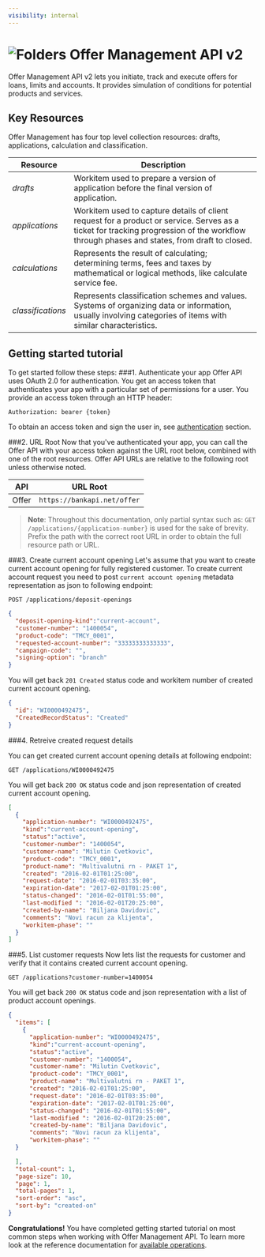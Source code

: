 ```yaml
---
visibility: internal
---
```


![Folders](http://cdn.flaticon.com/png/64/98/98193.png)
Offer Management API v2
=========================
Offer Management API v2 lets you initiate, track and execute offers for loans, limits and accounts. It provides simulation of conditions for potential products and services.

Key Resources
-------------
Offer Management has four top level collection resources: drafts, applications, calculation and classification.  

Resource | Description
----------- |-----------
*drafts*  |  Workitem used to prepare a version of application before the final version of application.
*applications*      | Workitem used to capture details of client request for a product or service. Serves as a ticket for tracking progression of the workflow through phases and states, from draft to closed.
*calculations*    | Represents the result of calculating; determining terms, fees and taxes by mathematical or logical methods, like calculate service fee.
*classifications* | Represents classification schemes and values. Systems of organizing data or information, usually involving categories of items with similar characteristics.   


Getting started tutorial
---------------
To get started follow these steps:
###1. Authenticate your app
Offer API uses OAuth 2.0 for authentication. You get an access token that authenticates your app with a particular set of permissions for a user. You provide an access token through an HTTP header:
```
Authorization: bearer {token}
```
To obtain an access token and sign the user in, see [authentication]() section.

###2. URL Root
Now that you've authenticated your app, you can call the Offer API with your access token against the URL root below, combined with one of the root resources.  Offer API URLs are relative to the following root unless otherwise noted.

API | URL Root
--------|---------
Offer      | `https://bankapi.net/offer`

> **Note**: Throughout this documentation, only partial syntax such as:
`GET /applications/{application-number}` is used for the sake of brevity.
Prefix the path with the correct root URL in order to obtain the full resource path or URL.


###3. Create current account opening
Let's assume that you want to create current account opening for fully registered customer.
To create current account request you need to post `current account opening` metadata representation as json to following endpoint:

```
POST /applications/deposit-openings
```

```json
{
  "deposit-opening-kind":"current-account",
  "customer-number": "1400054",
  "product-code": "TMCY_0001",
  "requested-account-number": "33333333333333",
  "campaign-code": "",
  "signing-option": "branch"
}
```

You will get back `201 Created` status code and workitem number of created current account opening.

```json
{
  "id": "WI0000492475",
  "CreatedRecordStatus": "Created"
}
```


###4. Retreive created request details

You can get created current account opening details at following endpoint:

```
GET /applications/WI0000492475
```

You will get back `200 OK` status code and json representation of created current account opening.

```json
[
  {
    "application-number": "WI0000492475",
    "kind":"current-account-opening",
    "status":"active",
    "customer-number": "1400054",
    "customer-name": "Milutin Cvetkovic",
    "product-code": "TMCY_0001",
    "product-name": "Multivalutni rn - PAKET 1",
    "created": "2016-02-01T01:25:00",
    "request-date": "2016-02-01T03:35:00",
    "expiration-date": "2017-02-01T01:25:00",
    "status-changed": "2016-02-01T01:55:00",
    "last-modified ": "2016-02-01T20:25:00",
    "created-by-name": "Biljana Davidovic",
    "comments": "Novi racun za klijenta",
    "workitem-phase": ""
  }
]
```
###5. List customer requests
Now lets list the requests for customer and verify that it contains created current account opening.

```
GET /applications?customer-number=1400054
```

You will get back  `200 OK` status code and json representation with a list of product account openings.

```json
{
  "items": [
    {
      "application-number": "WI0000492475",
      "kind":"current-account-opening",
      "status":"active",
      "customer-number": "1400054",
      "customer-name": "Milutin Cvetkovic",
      "product-code": "TMCY_0001",
      "product-name": "Multivalutni rn - PAKET 1",
      "created": "2016-02-01T01:25:00",
      "request-date": "2016-02-01T03:35:00",
      "expiration-date": "2017-02-01T01:25:00",
      "status-changed": "2016-02-01T01:55:00",
      "last-modified ": "2016-02-01T20:25:00",
      "created-by-name": "Biljana Davidovic",
      "comments": "Novi racun za klijenta",
      "workitem-phase": ""
  }

  ],
  "total-count": 1,
  "page-size": 10,
  "page": 1,
  "total-pages": 1,
  "sort-order": "asc",
  "sort-by": "created-on"  
}
```



**Congratulations!** You have completed getting started tutorial on most common steps when working with Offer Management API. To learn more look at the reference documentation for [available operations](swagger-ui).
